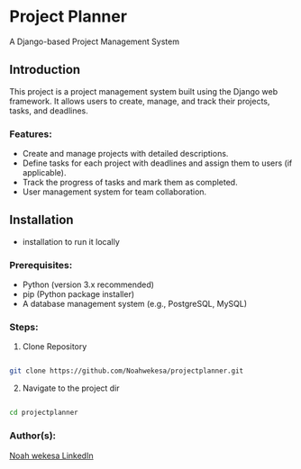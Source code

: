 # Project Planner

A Django-based Project Management System

## Introduction

This project is a project management system built using the Django web framework. It allows users to create, manage, and track their projects, tasks, and deadlines.

### Features:

- Create and manage projects with detailed descriptions.
- Define tasks for each project with deadlines and assign them to users (if applicable).
- Track the progress of tasks and mark them as completed.
- User management system for team collaboration.

## Installation

- installation to run it locally

### Prerequisites:

- Python (version 3.x recommended)
- pip (Python package installer)
- A database management system (e.g., PostgreSQL, MySQL)

### Steps:

1. Clone Repository

```bash

git clone https://github.com/Noahwekesa/projectplanner.git
```

2. Navigate to the project dir

```bash

cd projectplanner
```

### Author(s):

[Noah wekesa LinkedIn](www.linkedin.com/in/noah-wekesa-4a375815a)

